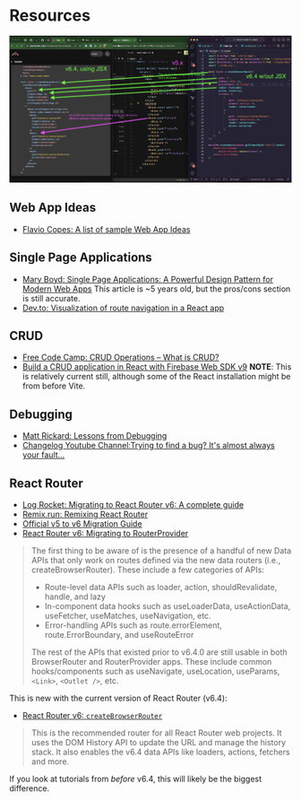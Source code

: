 # Resources


![Comparing React Router versions 5 & 6](./img/Comparing_React_Router_versions.png)
## Web App Ideas

* [Flavio Copes: A list of sample Web App Ideas](https://flaviocopes.com/sample-app-ideas/)

## Single Page Applications

* [Mary Boyd: Single Page Applications: A Powerful Design Pattern for Modern Web Apps](https://medium.com/a-lady-dev/single-page-applications-a-powerful-design-pattern-for-modern-web-apps-ec3590bb7e7a)
  This article is ~5 years old, but the pros/cons section is still accurate.
* [Dev.to: Visualization of route navigation in a React app](https://dev.to/manu4216/visualization-of-route-navigation-in-a-react-app-35lg)

## CRUD

* [Free Code Camp: CRUD Operations – What is CRUD?](https://www.freecodecamp.org/news/crud-operations-explained/)
* [Build a CRUD application in React with Firebase Web SDK v9](https://blog.logrocket.com/build-crud-application-react-firebase-web-sdk-v9/)
  **NOTE**: This is relatively current still, although some of the React installation might be from before Vite.

## Debugging

* [Matt Rickard: Lessons from Debugging](https://matt-rickard.com/lessons-from-debugging?utm_source=changelog-news)
* [Changelog Youtube Channel:Trying to find a bug? It's almost always your fault...](https://www.youtube.com/watch?v=X42aF-ofrx8)

## React Router

* [Log Rocket: Migrating to React Router v6: A complete guide](https://blog.logrocket.com/migrating-react-router-v6-guide/)
* [Remix.run: Remixing React Router](https://remix.run/blog/remixing-react-router)
* [Official v5 to v6 Migration Guide](https://github.com/remix-run/react-router/discussions/8753)
* [React Router v6: Migrating to RouterProvider](https://reactrouter.com/en/main/upgrading/v6-data#migrating)

> The first thing to be aware of is the presence of a handful of new Data APIs that only work on routes defined via the new data routers (i.e., createBrowserRouter). These include a few categories of APIs:
>
> * Route-level data APIs such as loader, action, shouldRevalidate, handle, and lazy
> * In-component data hooks such as useLoaderData, useActionData, useFetcher, useMatches, useNavigation, etc.
> * Error-handling APIs such as route.errorElement, route.ErrorBoundary, and useRouteError
>
> The rest of the APIs that existed prior to v6.4.0 are still usable in both BrowserRouter and RouterProvider apps. These include common hooks/components such as useNavigate, useLocation, useParams, `<Link>`, `<Outlet />`, etc.

This is new with the current version of React Router (v6.4):

* [React Router v6: `createBrowserRouter`](https://reactrouter.com/en/main/routers/create-browser-router)

> This is the recommended router for all React Router web projects. It uses the DOM History API to update the URL and manage the history stack.
> It also enables the v6.4 data APIs like loaders, actions, fetchers and more.

If you look at tutorials from _before_ v6.4, this will likely be the biggest difference.
